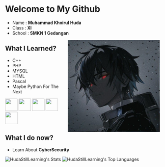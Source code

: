 # Welcome to My Github
- Name : **Muhammad Khoirul Huda**
- Class : **XI**
- School : **SMKN 1 Gedangan**
<img src="./Anime.jpeg" width=300px align="center" style="float: right;">


## What I Learned?
- C++
- PHP
- MYSQL
- HTML
- Pascal
- Maybe Python For The Next

<img src="https://upload.wikimedia.org/wikipedia/commons/1/18/ISO_C%2B%2B_Logo.svg" width=40 height=40> <img src="https://upload.wikimedia.org/wikipedia/commons/2/27/PHP-logo.svg" width=40 height=40> <img src="https://upload.wikimedia.org/wikipedia/de/d/dd/MySQL_logo.svg" width=40 height=40> <img src="https://upload.wikimedia.org/wikipedia/commons/6/61/HTML5_logo_and_wordmark.svg" width=40 height=40> <img src="https://upload.wikimedia.org/wikipedia/commons/c/c3/Python-logo-notext.svg" width=40 height=40>


## What I do now?
- Learn About **CyberSecurity**

![HudaStillLearning's Stats](https://github-readme-stats.vercel.app/api?username=HudaStillLearning&theme=vue-dark&show_icons=true&hide_border=false&count_private=false)
![HudaStillLearning's Top Languages](https://github-readme-stats.vercel.app/api/top-langs/?username=HudaStillLearning&theme=vue-dark&show_icons=true&hide_border=false&layout=compact)
